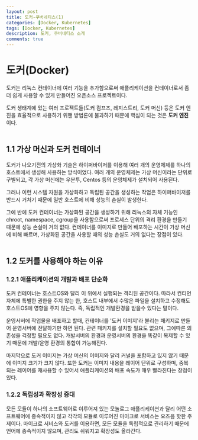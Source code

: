 ```yaml
---
layout: post
title: 도커-쿠버네티스(1)
categories: [Docker, Kubernetes]
tags: [Docker, Kubernetes]
description: 도커, 쿠버네티스 소개
comments: true
---
```


# **도커(Docker)**
도커는 리눅스 컨테이너에 여러 기능을 추가함으로써 애플리케이션을 컨테이너로서 좀더 쉽게 사용할 수 있게 만들어진 오픈소스 프로젝트이다.

도커 생태계에 있는 여러 프로젝트들(도커 컴프즈, 레지스트리, 도커 머신) 등은 도커 엔진을 효율적으로 사용하기 위핸 방법론에 불과하기 때문에 핵심이 되는 것은 **도커 엔진** 이다.  
<br>
## 1.1 가상 머신과 도커 컨테이너
도커가 나오기전의 가상화 기술은 하이퍼바이저를 이용해 여러 개의 운영체제를 하나의 호스트에서 생성해 사용하는 방식이었다. 여러 개의 운영체제는 가상 머신이라는 단위로 구별되고, 각 가상 머신에는 우분투, Centos 등의 운영체제가 설치되어 사용된다.

그러나 이런 시스템 자원을 가상화하고 독립된 공간을 생성하는 작업은 하이퍼바이저를 반드시 거처기 때문에 일반 호스트에 비해 성능의 손실이 발생한다.

그에 반에 도커 컨테이너는 가상화된 공간을 생성하기 위해 리눅스의 자체 기능인 chroot, namespace, cgroup을 사용함으로써 프로세스 단위의 격리 환경을 만들기 때문에 성능 손실이 거의 없다. 컨테이너를 이미지로 만들어 배포하는 시간이 가상 머신에 비해 빠르며, 가상화된 공간을 사용할 때의 성능 손실도 거의 없다는 장점이 있다.  
<br>
## 1.2 도커를 사용해야 하는 이유
### 1.2.1 애플리케이션의 개발과 배포 단순화
도커 컨테이너는 호스트OS와 달리 이 위에서 실행되는 격리된 공간이다. 따라서 컨티언 자체에 특별한 권한을 주지 않는 한, 호스트 내부에서 수많은 파일을 설치하고 수정해도 호스트OS에 영향을 주지 않는다. 즉, 독립적인 개발환경을 받을수 있다는 말이다.

운영서버에 작업물을 배포하고 할때, 컨테이너를 '도커 이미지'라 불리는 패키지로 만들어 운영서버에 전달하기만 하면 된다. 관련 패키지를 설치할 필요도 없으며, 그에따른 의존성을 걱정할 필요도 없다. 개발서버의 환경과 운영서버의 환경을 똑같이 복제할 수 있기 때문에 개발/운영 환경의 통합이 가능해진다.

마지막으로 도커 이미지는 가상 머신의 이미지와 달리 커널을 포함하고 있지 않기 때문에 이미지 크기가 크지 않다. 또한 도커는 이미지 내용을 레이어 단위로 구성하며, 중복되는 레이어를 재사용할 수 있어서 애플리케이션의 배포 속도가 매우 빨라진다는 장점이 있다.

### 1.2.2 독립성과 확장성 증대
모든 모듈이 하나의 소프트웨어로 이루어져 있는 모놀로그 애플리케이션과 달리 어떤 소프트웨어에 종속적이지 않고 각각의 모듈로 이루어진 마이크로 서비스는 요즈음 핫한 주제이다. 마이크로 서비스와 도커를 이용하면, 모든 모듈을 독립적으로 관리하기 때문에 언어에 종속적이지 않으며, 관리도 쉬워지고 확장성도 올라간다.


